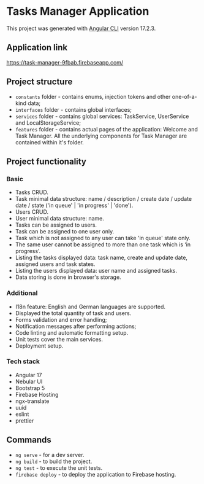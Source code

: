# Tasks Manager Application

This project was generated with [Angular CLI](https://github.com/angular/angular-cli) version 17.2.3.

## Application link

https://task-manager-9fbab.firebaseapp.com/

## Project structure

- `constants` folder - contains enums, injection tokens and other one-of-a-kind data;
- `interfaces` folder - contains global interfaces;
- `services` folder - contains global services: TaskService, UserService and LocalStorageService;
- `features` folder - contains actual pages of the application: Welcome and Task Manager. All the underlying components for Task Manager are contained within it's folder.

## Project functionality

### Basic

- Tasks CRUD.
- Task minimal data structure: name / description / create date / update date / state ('in queue' | 'in progress' | 'done').
- Users CRUD.
- User minimal data structure: name.
- Tasks can be assigned to users.
- Task can be assigned to one user only.
- Task which is not assigned to any user can take 'in queue' state only.
- The same user cannot be assigned to more than one task which is ‘in progress’.
- Listing the tasks displayed data: task name, create and update date, assigned users and task states.
- Listing the users displayed data: user name and assigned tasks.
- Data storing is done in browser's storage.

### Additional

- I18n feature: English and German languages are supported.
- Displayed the total quantity of task and users.
- Forms validation and error handling;
- Notification messages after performing actions;
- Code linting and automatic formatting setup.
- Unit tests cover the main services.
- Deployment setup.

### Tech stack

- Angular 17
- Nebular UI
- Bootstrap 5
- Firebase Hosting
- ngx-translate
- uuid
- eslint
- prettier

## Commands

- `ng serve` - for a dev server.
- `ng build` - to build the project.
- `ng test` - to execute the unit tests.
- `firebase deploy` - to deploy the application to Firebase hosting.
